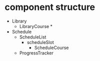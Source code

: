 # component structure
* Library
    * LibraryCourse
        * 
* Schedule
    * ScheduleList
        * scheduleSlot
            * ScheduleCourse
    * ProgressTracker